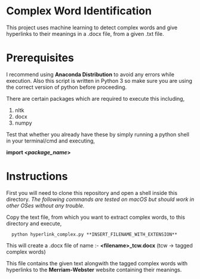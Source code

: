 # Complex Word Identification
This project uses machine learning to detect complex words and give hyperlinks to their meanings in a .docx file, from a given .txt file.
# Prerequisites
I recommend using **Anaconda Distribution** to avoid any errors while execution. Also this script is written in Python 3 so make sure you are using the correct version of python before proceeding.


There are certain packages which are required to execute this including,
1. nltk
2. docx
3. numpy


Test that whether you already have these by simply running a python shell in your terminal/cmd and executing,

**import <_package_name_>**

# Instructions
First you will need to clone this repository and open a shell inside this directory.
*The following commands are tested on macOS but should work in other OSes without any trouble.*

Copy the text file, from which you want to extract complex words, to this directory and execute,

```
  python hyperlink_complex.py **INSERT_FILENAME_WITH_EXTENSION**
```

This will create a .docx file of name :- **\<filename\>\_tcw.docx** (tcw -> tagged complex words)


This file contains the given text alongwith the tagged complex words with hyperlinks to the **Merriam-Webster** website containing their meanings.
